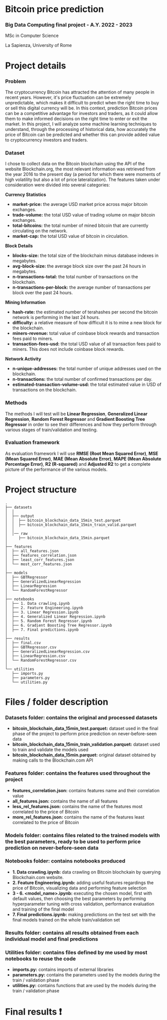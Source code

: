# ****Bitcoin price prediction****

### **Big Data Computing final project - A.Y. 2022 - 2023**

MSc in Computer Science

La Sapienza, University of Rome

# **Project details**

### **Problem**

The cryptocurrency Bitcoin has attracted the attention of many people in recent years. However, it's price fluctuation can be extremely unpredictable, which makes it difficult to predict when the right time to buy or sell this digital currency will be. In this context, prediction Bitcoin prices can be a competitive advantage for investors and traders, as it could allow them to make informed decisions on the right time to enter or exit the market. In this project, I will analyze some machine learning techniques to understand, through the processing of historical data, how accurately the price of Bitcoin can be predicted and whether this can provide added value to cryptocurrency investors and traders.

### **Dataset**

I chose to collect data on the Bitcoin blockchain using the API of the website Blockchain.org, the most relevant information was retrieved from the year 2016 to the present day (a period for which there were moments of high volatility but also a lot of price lateralization). The features taken under consideration were divided into several categories:

**Currency Statistics**

- **market-price:** the average USD market price across major bitcoin exchanges.
- **trade-volume:** the total USD value of trading volume on major bitcoin exchanges.
- **total-bitcoins:** the total number of mined bitcoin that are currently circulating on the network.
- **market-cap:** the total USD value of bitcoin in circulation.

**Block Details**

- **blocks-size:** the total size of the blockchain minus database indexes in megabytes.
- **avg-block-size:** the average block size over the past 24 hours in megabytes.
- **n-transactions-total:** the total number of transactions on the blockchain.
- **n-transactions-per-block:** the average number of transactions per block over the past 24 hours.

**Mining Information**

- **hash-rate:** the estimated number of terahashes per second the bitcoin network is performing in the last 24 hours.
- **difficulty:** a relative measure of how difficult it is to mine a new block for the blockchain.
- **miners-revenue:** total value of coinbase block rewards and transaction fees paid to miners.
- **transaction-fees-usd:** the total USD value of all transaction fees paid to miners. This does not include coinbase block rewards.

**Network Activity**

- **n-unique-addresses:** the total number of unique addresses used on the blockchain.
- **n-transactions:** the total number of confirmed transactions per day.
- **estimated-transaction-volume-usd:** the total estimated value in USD of transactions on the blockchain.

### **Methods**

The methods I will test will be **Linear Regression**, **Generalized Linear Regression**, **Random Forest Regressor** and **Gradient Boosting Tree Regressor** in order to see their differences and how they perform through various stages of train/validation and testing.

### **Evaluation framework**

As evaluation framework I will use **RMSE (Root Mean Squared Error)**, **MSE (Mean Squared Error)**, **MAE (Mean Absolute Error)**, **MAPE (Mean Absolute Percentage Error)**, **R2 (R-squared)** and **Adjusted R2** to get a complete picture of the performance of the various models.

# **Project structure**

```
.
├── datasets
│  │
│  ├── output
│  │  ├── bitcoin_blockchain_data_15min_test.parquet
│  │  ├── bitcoin_blockchain_data_15min_train_valid.parquet
│  │
│  │── raw
│     ├── bitcoin_blockchain_data_15min.parquet
│
├── features
│  ├── all_features.json
│  ├── features_correlation.json
│  ├── least_corr_features.json
│  └── most_corr_features.json
│
├── models
│  ├── GBTRegressor
│  ├── GeneralizedLinearRegression
│  ├── LinearRegression
│  └── RandomForestRegressor
│
├── notebooks
│  ├── 1. Data crawling.ipynb
│  ├── 2. Feature Engineering.ipynb
│  ├── 3. Linear Regression.ipynb
│  ├── 4. Generalized Linear Regression.ipynb
│  ├── 5. Random Forest Regressor.ipynb
│  ├── 6. Gradient Boosting Tree Regressor.ipynb
│  ├── 7. Final predictions.ipynb
│
├── results
│  ├── final.csv
│  ├── GBTRegressor.csv
│  ├── GeneralizedLinearRegression.csv
│  ├── LinearRegression.csv
│  └── RandomForestRegressor.csv
│
└── utilities
   ├── imports.py
   ├── parameters.py
   └── utilities.py
```

# Files / folder d**escription**

### **Datasets folder: contains the original and processed datasets**

- **bitcoin_blockchain_data_15min_test.parquet:** dataset used in the final phase of the project to perform price prediction on never-before-seen data
- **bitcoin_blockchain_data_15min_train_validation.parquet:** dataset used to train and validate the models used
- **bitcoin_blockchain_data_15min.parquet:** original dataset obtained by making calls to the Blockchain.com API

### **Features folder: contains the features used throughout the project**

- **features_correlation.json:** contains features name and their correlation value
- **all_features.json:** contains the name of all features
- **less_rel_features.json:** contains the name of the features most correlated to the price of Bitcoin
- **more_rel_features.json:** contains the name of the features least correlated to the price of Bitcoin

### **Models folder: contains files related to the trained models with the best parameters, ready to be used to perform price prediction on never-before-seen data**

### **Notebooks folder: contains notebooks produced**

- **1. Data crawling.ipynb:** data crawling on Bitcoin blochckain by querying Blockchain.com website.
- **2. Feature Engineering.ipynb:** adding useful features regardings the price of Bitcoin, visualizing data and performing feature selection
- **3 - 6. <model_name>.ipynb:** executing the chosen model, first with default values, then choosing the best parameters by performing hyperparameter tuning with cross validation, performance evaluation and training of the final model
- **7. Final predictions.ipynb:** making predictions on the test set with the final models trained on the whole train/validation set

### **Results folder: contains all results obtained from each individual model and final predictions**

### **Utilities folder: contains files defined by me used by most notebooks to reuse the code**

- **imports.py:** contains imports of external libraries
- **parameters.py:** contains the parameters used by the models during the train / validation phase
- **utilities.py:** contains functions that are used by the models during the train / validation phase

# Final results ❗